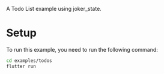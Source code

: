 A Todo List example using joker_state.

# Setup

To run this example, you need to run the following command:

```sh
cd examples/todos
flutter run
```